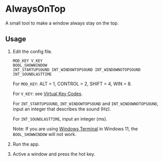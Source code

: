 # AlwaysOnTop
A small tool to make a window always stay on the top. 
## Usage
1. Edit the config file. 
    ```
    MOD_KEY V_KEY
    BOOL_SHOWWINDOW
    INT_STARTUPSOUND INT_WINDOWTOPSOUND INT_WINDOWNOTOPSOUND INT_SOUNDLASTTIME
    ```
    For `MOD_KEY`: ALT = 1, CONTROL = 2, SHIFT = 4, WIN = 8. 

    For `V_KEY`: see [Virtual Key Codes](https://learn.microsoft.com/en-us/windows/win32/inputdev/virtual-key-codes). 

    For `INT_STARTUPSOUND`, `INT_WINDOWTOPSOUND` and `INT_WINDOWNOTOPSOUND`, input an integer that describes the sound (Hz). 

    For `INT_SOUNDLASTTIME`, input an integer (ms). 

    Note: If you are using [Windows Terminal](https://learn.microsoft.com/zh-cn/windows/terminal/install) in Windows 11, the `BOOL_SHOWWINDOW` will not work. 

2. Run the app. 

3. Active a window and press the hot key. 
